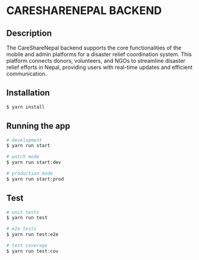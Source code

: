 <p align="center">
  <h1>
    CARESHARENEPAL BACKEND
  </h1>
</p>

[circleci-image]: https://img.shields.io/circleci/build/github/nestjs/nest/master?token=abc123def456
[circleci-url]: https://circleci.com/gh/nestjs/nest



## Description

The CareShareNepal backend supports the core functionalities of the mobile and admin platforms for a disaster relief coordination system. This platform connects donors, volunteers, and NGOs to streamline disaster relief efforts in Nepal, providing users with real-time updates and efficient communication.

## Installation

```bash
$ yarn install
```

## Running the app

```bash
# development
$ yarn run start

# watch mode
$ yarn run start:dev

# production mode
$ yarn run start:prod
```

## Test

```bash
# unit tests
$ yarn run test

# e2e tests
$ yarn run test:e2e

# test coverage
$ yarn run test:cov
```




